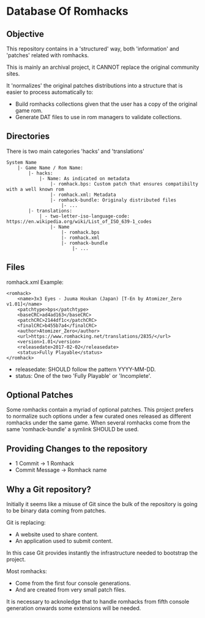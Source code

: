 # Database Of Romhacks

## Objective
This repository contains in a 'structured' way, both 'information' and 'patches' related with romhacks.

This is mainly an archival project, it CANNOT replace the original community sites.

It 'normalizes' the original patches distributions into a structure that is easier to process automatically to:
- Build romhacks collections given that the user has a copy of the original game rom.
- Generate DAT files to use in rom managers to validate collections.

## Directories
There is two main categories 'hacks' and 'translations'

```
System Name
    |- Game Name / Rom Name:
        |- hacks:
            |- Name: As indicated on metadata
                |- romhack.bps: Custom patch that ensures compatibilty with a well known rom
                |- romhack.xml: Metadata
                |- romhack-bundle: Originaly distributed files
                    |- ...
        |- translations:
            | - two-letter-iso-language-code: https://en.wikipedia.org/wiki/List_of_ISO_639-1_codes
                |- Name
                    |- romhack.bps
                    |- romhack.xml
                    |- romhack-bundle
                        |- ...
```

## Files
romhack.xml Example:
```
<romhack>
    <name>3x3 Eyes - Juuma Houkan (Japan) [T-En by Atomizer_Zero v1.01]</name>
    <patchtype>bps</patchtype>
    <baseCRC>ad4ad163</baseCRC>
    <patchCRC>2144df1c</patchCRC>
    <finalCRC>b455b7a4</finalCRC>
    <author>Atomizer_Zero</author>
    <url>https://www.romhacking.net/translations/2835/</url>
    <version>1.01</version>
    <releasedate>2017-02-02</releasedate>
    <status>Fully Playable</status>
</romhack>
```
- releasedate: SHOULD follow the pattern YYYY-MM-DD.
- status: One of the two 'Fully Playable' or 'Incomplete'.

## Optional Patches
Some romhacks contain a myriad of optional patches.
This project prefers to normalize such options under a few curated ones released as different romhacks under the same game.
When several romhacks come from the same 'romhack-bundle' a symlink SHOULD be used.

## Providing Changes to the repository
- 1 Commit -> 1 Romhack
- Commit Message -> Romhack name

## Why a Git repository?
Initially it seems like a misuse of Git since the bulk of the repository is going to be binary data coming from patches.

Git is replacing:
- A website used to share content.
- An application used to submit content.

In this case Git provides instantly the infrastructure needed to bootstrap the project.

Most romhacks:
- Come from the first four console generations.
- And are created from very small patch files.

It is necessary to acknoledge that to handle romhacks from fifth console generation onwards some extensions will be needed.